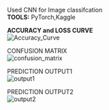 Used CNN for Image classifcation<br>
<b>TOOLS:</b> PyTorch,Kaggle

<b>ACCURACY and LOSS CURVE</b><br>
![Accuracy_Curve](https://github.com/user-attachments/assets/735e2788-ea93-45d3-86cd-08b53b79f8b0)

CONFUSION MATRIX<br>
![confusion_matrix](https://github.com/user-attachments/assets/ac5864d1-ff89-4a88-b546-d6ba1eb3a2a4)

PREDICTION OUTPUT1<br>
![output1](https://github.com/user-attachments/assets/b14ff3cd-7da0-4cb4-973f-cd2a9a688461)

PREDICTION OUTPUT2<br>
![output2](https://github.com/user-attachments/assets/812c9ed8-491b-4d40-a884-08862ee31280)



